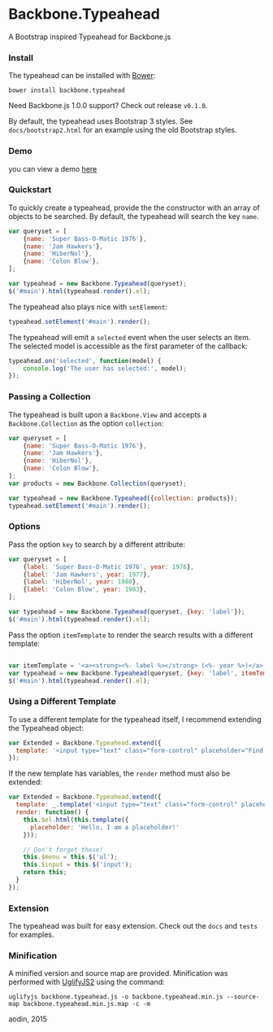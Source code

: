 Backbone.Typeahead
==================

A Bootstrap inspired Typeahead for Backbone.js


### Install

The typeahead can be installed with [Bower](http://bower.io/):

    bower install backbone.typeahead

Need Backbone.js 1.0.0 support? Check out release `v0.1.0`.

By default, the typeahead uses Bootstrap 3 styles. See `docs/bootstrap2.html` for an example using the old Bootstrap styles.

### Demo
you can view a demo [here](http://plnkr.co/edit/ScbbVdli4eIsVOmcsvFb?p=preview) 

### Quickstart

To quickly create a typeahead, provide the the constructor with an array of objects to be searched. By default, the typeahead will search the key `name`.

```javascript
var queryset = [
    {name: 'Super Bass-O-Matic 1976'},
    {name: 'Jam Hawkers'},
    {name: 'HiberNol'},
    {name: 'Colon Blow'},
];

var typeahead = new Backbone.Typeahead(queryset);
$('#main').html(typeahead.render().el);
```

The typeahead also plays nice with `setElement`:

```javascript
typeahead.setElement('#main').render();
```

The typeahead will emit a `selected` event when the user selects an item. The selected model is accessible as the first parameter of the callback:

```javascript
typeahead.on('selected', function(model) {
    console.log('The user has selected:', model);
});
```


### Passing a Collection

The typeahead is built upon a `Backbone.View` and accepts a `Backbone.Collection` as the option `collection`:

```javascript
var queryset = [
    {name: 'Super Bass-O-Matic 1976'},
    {name: 'Jam Hawkers'},
    {name: 'HiberNol'},
    {name: 'Colon Blow'},
];
var products = new Backbone.Collection(queryset);

var typeahead = new Backbone.Typeahead({collection: products});
typeahead.setElement('#main').render();
```


### Options

Pass the option `key` to search by a different attribute:

```javascript
var queryset = [
    {label: 'Super Bass-O-Matic 1976', year: 1976},
    {label: 'Jam Hawkers', year: 1977},
    {label: 'HiberNol', year: 1988},
    {label: 'Colon Blow', year: 1983},
];

var typeahead = new Backbone.Typeahead(queryset, {key: 'label'});
$('#main').html(typeahead.render().el);
```

Pass the option `itemTemplate` to render the search results with a different template:

```javascript

var itemTemplate = '<a><strong><%- label %></strong> (<%- year %>)</a>';
var typeahead = new Backbone.Typeahead(queryset, {key: 'label', itemTemplate: itemTemplate});
$('#main').html(typeahead.render().el);
```


### Using a Different Template

To use a different template for the typeahead itself, I recommend extending the Typeahead object:

```javascript
var Extended = Backbone.Typeahead.extend({
  template: '<input type="text" class="form-control" placeholder="Find a State!"><ul class="dropdown-menu"></ul>',
});
```

If the new template has variables, the `render` method must also be extended:

```javascript
var Extended = Backbone.Typeahead.extend({
  template: _.template('<input type="text" class="form-control" placeholder="<%- placeholder %>" /><ul class="dropdown-menu"></ul>'),
  render: function() {
    this.$el.html(this.template({
      placeholder: 'Hello, I am a placeholder!'
    }));

    // Don't forget these!
    this.$menu = this.$('ul');
    this.$input = this.$('input');
    return this;
  }
});
```

### Extension

The typeahead was built for easy extension. Check out the `docs` and `tests` for examples.


### Minification

A minified version and source map are provided. Minification was performed with [UglifyJS2](https://github.com/mishoo/UglifyJS2) using the command:

    uglifyjs backbone.typeahead.js -o backbone.typeahead.min.js --source-map backbone.typeahead.min.js.map -c -m


aodin, 2015
